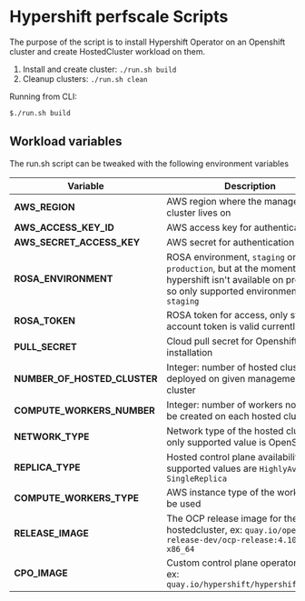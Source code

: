 # Hypershift perfscale Scripts

The purpose of the script is to install Hypershift Operator on an Openshift cluster and create HostedCluster workload on them.

1. Install and create cluster: `./run.sh build`
2. Cleanup clusters: `./run.sh clean`


Running from CLI:

```sh
$./run.sh build
```

## Workload variables

The run.sh script can be tweaked with the following environment variables

| Variable                | Description              | Default |
|-------------------------|--------------------------|---------|
| **AWS_REGION**            | AWS region where the management cluster lives on | `us-west-2` |
| **AWS_ACCESS_KEY_ID**       | AWS access key for authentication | **REQUIRED** |
| **AWS_SECRET_ACCESS_KEY**     | AWS secret for authentication | **REQUIRED** |
| **ROSA_ENVIRONMENT**           | ROSA environment, `staging` or `production`, but at the moment hypershift isn't available on production so only supported environment is `staging`  | `staging` |
| **ROSA_TOKEN** | ROSA token for access, only staging account token is valid currently | **REQUIRED** |
| **PULL_SECRET**   | Cloud pull secret for Openshift installation  | **REQUIRED** |
| **NUMBER_OF_HOSTED_CLUSTER**         | Integer: number of hosted cluster to be deployed on given management cluster | `2` |
| **COMPUTE_WORKERS_NUMBER**         | Integer: number of workers nodes to be created on each hosted cluster | `24` |
| **NETWORK_TYPE**         | Network type of the hosted cluster, only supported value is OpenShiftSDN | `OpenShiftSDN` |
| **REPLICA_TYPE**             | Hosted control plane availability, supported values are `HighlyAvailable`, `SingleReplica` | `HighlyAvailable` |
| **COMPUTE_WORKERS_TYPE**            | AWS instance type of the workers to be used | `m5.4xlarge` |
| **RELEASE_IMAGE**    | The OCP release image for the hostedcluster, ex: `quay.io/openshift-release-dev/ocp-release:4.10.5-x86_64` |  |
| **CPO_IMAGE** | Custom control plane operator image ex: `quay.io/hypershift/hypershift:latest` |  |
